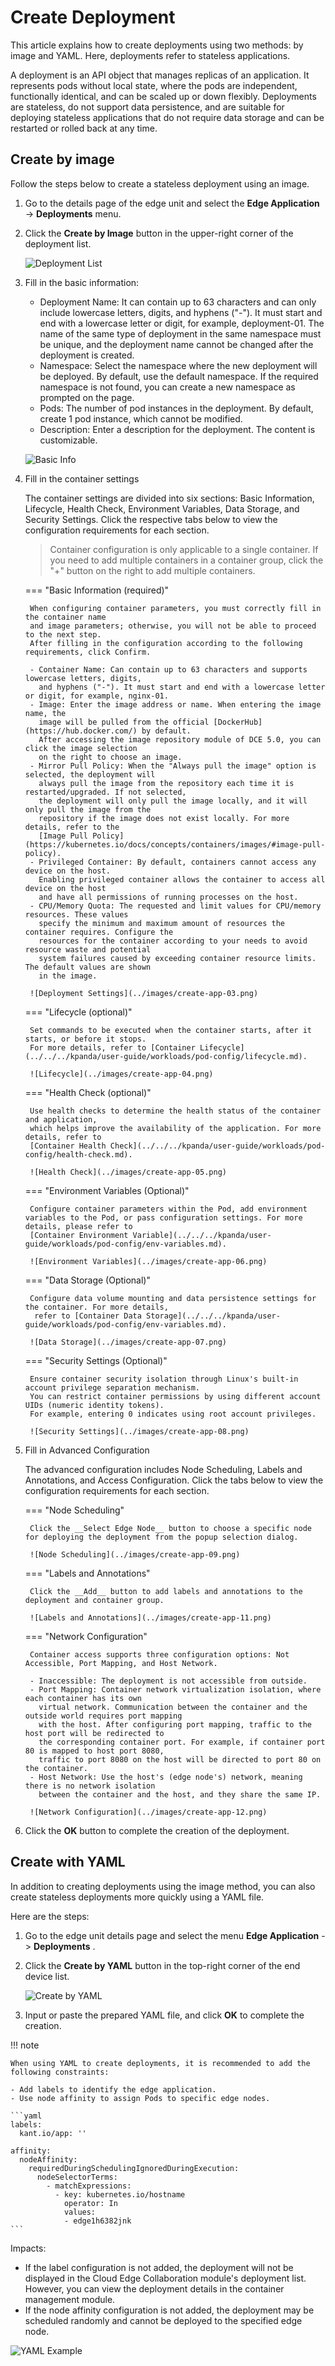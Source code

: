 # Create Deployment

This article explains how to create deployments using two methods: by image and
YAML. Here, deployments refer to stateless applications.

A deployment is an API object that manages replicas of an application.
It represents pods without local state, where the pods are independent, functionally
identical, and can be scaled up or down flexibly. Deployments are stateless, do not
support data persistence, and are suitable for deploying stateless applications
that do not require data storage and can be restarted or rolled back at any time.

## Create by image

Follow the steps below to create a stateless deployment using an image.

1. Go to the details page of the edge unit and select the __Edge Application__ -> __Deployments__ menu.

2. Click the __Create by Image__ button in the upper-right corner of the deployment list.

    ![Deployment List](../images/create-app-01.png)

3. Fill in the basic information:

    - Deployment Name: It can contain up to 63 characters and can only include lowercase letters,
      digits, and hyphens ("-"). It must start and end with a lowercase letter or digit,
      for example, deployment-01. The name of the same type of deployment in the same namespace
      must be unique, and the deployment name cannot be changed after the deployment is created.
    - Namespace: Select the namespace where the new deployment will be deployed. By default,
      use the default namespace. If the required namespace is not found, you can create a
      new namespace as prompted on the page.
    - Pods: The number of pod instances in the deployment. By default, create 1 pod
      instance, which cannot be modified.
    - Description: Enter a description for the deployment. The content is customizable.

    ![Basic Info](../images/create-app-02.png)

4. Fill in the container settings

    The container settings are divided into six sections: Basic Information, Lifecycle, Health Check,
    Environment Variables, Data Storage, and Security Settings. Click the respective tabs
    below to view the configuration requirements for each section.

    > Container configuration is only applicable to a single container. If you need to add
    > multiple containers in a container group, click the "+" button on the right to add multiple containers.

    === "Basic Information (required)"

        When configuring container parameters, you must correctly fill in the container name
        and image parameters; otherwise, you will not be able to proceed to the next step.
        After filling in the configuration according to the following requirements, click Confirm.

        - Container Name: Can contain up to 63 characters and supports lowercase letters, digits,
          and hyphens ("-"). It must start and end with a lowercase letter or digit, for example, nginx-01.
        - Image: Enter the image address or name. When entering the image name, the
          image will be pulled from the official [DockerHub](https://hub.docker.com/) by default.
          After accessing the image repository module of DCE 5.0, you can click the image selection
          on the right to choose an image.
        - Mirror Pull Policy: When the "Always pull the image" option is selected, the deployment will
          always pull the image from the repository each time it is restarted/upgraded. If not selected,
          the deployment will only pull the image locally, and it will only pull the image from the
          repository if the image does not exist locally. For more details, refer to the
          [Image Pull Policy](https://kubernetes.io/docs/concepts/containers/images/#image-pull-policy).
        - Privileged Container: By default, containers cannot access any device on the host.
          Enabling privileged container allows the container to access all device on the host
          and have all permissions of running processes on the host.
        - CPU/Memory Quota: The requested and limit values for CPU/memory resources. These values
          specify the minimum and maximum amount of resources the container requires. Configure the
          resources for the container according to your needs to avoid resource waste and potential
          system failures caused by exceeding container resource limits. The default values are shown
          in the image.

        ![Deployment Settings](../images/create-app-03.png)

    === "Lifecycle (optional)"

        Set commands to be executed when the container starts, after it starts, or before it stops.
        For more details, refer to [Container Lifecycle](../../../kpanda/user-guide/workloads/pod-config/lifecycle.md).

        ![Lifecycle](../images/create-app-04.png)

    === "Health Check (optional)"

        Use health checks to determine the health status of the container and application,
        which helps improve the availability of the application. For more details, refer to
        [Container Health Check](../../../kpanda/user-guide/workloads/pod-config/health-check.md).

        ![Health Check](../images/create-app-05.png)

    === "Environment Variables (Optional)"

        Configure container parameters within the Pod, add environment variables to the Pod, or pass configuration settings. For more details, please refer to
        [Container Environment Variable](../../../kpanda/user-guide/workloads/pod-config/env-variables.md).

        ![Environment Variables](../images/create-app-06.png)

    === "Data Storage (Optional)"

        Configure data volume mounting and data persistence settings for the container. For more details,
         refer to [Container Data Storage](../../../kpanda/user-guide/workloads/pod-config/env-variables.md).

        ![Data Storage](../images/create-app-07.png)

    === "Security Settings (Optional)"

        Ensure container security isolation through Linux's built-in account privilege separation mechanism.
        You can restrict container permissions by using different account UIDs (numeric identity tokens).
        For example, entering 0 indicates using root account privileges.

        ![Security Settings](../images/create-app-08.png)

5. Fill in Advanced Configuration

    The advanced configuration includes Node Scheduling, Labels and Annotations, and Access Configuration.
    Click the tabs below to view the configuration requirements for each section.

    === "Node Scheduling"

        Click the __Select Edge Node__ button to choose a specific node for deploying the deployment from the popup selection dialog.

        ![Node Scheduling](../images/create-app-09.png)

    === "Labels and Annotations"

        Click the __Add__ button to add labels and annotations to the deployment and container group.

        ![Labels and Annotations](../images/create-app-11.png)

    === "Network Configuration"

        Container access supports three configuration options: Not Accessible, Port Mapping, and Host Network.

        - Inaccessible: The deployment is not accessible from outside.
        - Port Mapping: Container network virtualization isolation, where each container has its own
          virtual network. Communication between the container and the outside world requires port mapping
          with the host. After configuring port mapping, traffic to the host port will be redirected to
          the corresponding container port. For example, if container port 80 is mapped to host port 8080,
          traffic to port 8080 on the host will be directed to port 80 on the container.
        - Host Network: Use the host's (edge node's) network, meaning there is no network isolation
          between the container and the host, and they share the same IP.

        ![Network Configuration](../images/create-app-12.png)

6. Click the __OK__ button to complete the creation of the deployment.

## Create with YAML

In addition to creating deployments using the image method, you can also create
stateless deployments more quickly using a YAML file.

Here are the steps:

1. Go to the edge unit details page and select the menu __Edge Application__ -> __Deployments__ .

2. Click the __Create by YAML__ button in the top-right corner of the end device list.

    ![Create by YAML](../images/create-app-13.png)

3. Input or paste the prepared YAML file, and click __OK__ to complete the creation.

!!! note

    When using YAML to create deployments, it is recommended to add the following constraints:

    - Add labels to identify the edge application.
    - Use node affinity to assign Pods to specific edge nodes.

    ```yaml
    labels:
      kant.io/app: ''

    affinity:
      nodeAffinity:
        requiredDuringSchedulingIgnoredDuringExecution:
          nodeSelectorTerms:
            - matchExpressions:
              - key: kubernetes.io/hostname
                operator: In
                values:
                - edge1h6382jnk
    ```

Impacts:

- If the label configuration is not added, the deployment will not be displayed in the Cloud Edge Collaboration
  module's deployment list. However, you can view the deployment details in the container management module.
- If the node affinity configuration is not added, the deployment may be scheduled randomly and
  cannot be deployed to the specified edge node.

![YAML Example](../images/create-app-14.png)

